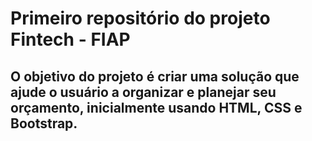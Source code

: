# Primeiro repositório do projeto Fintech - FIAP

## O objetivo do projeto é criar uma solução que ajude o usuário a organizar e planejar seu orçamento, inicialmente usando HTML, CSS e Bootstrap.
